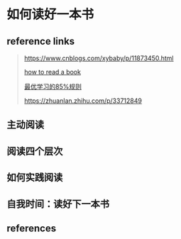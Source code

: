 # 如何读好一本书

## reference links

>  https://www.cnblogs.com/xybaby/p/11873450.html 
>
>  [how to read a book](https://book.douban.com/subject/1013208/)
>
>  [最优学习的85%规则](https://www.jianshu.com/p/418b412d4c8d)
>
>  https://zhuanlan.zhihu.com/p/33712849

## 主动阅读



## 阅读四个层次

## 如何实践阅读

## 自我时间：读好下一本书

## references


